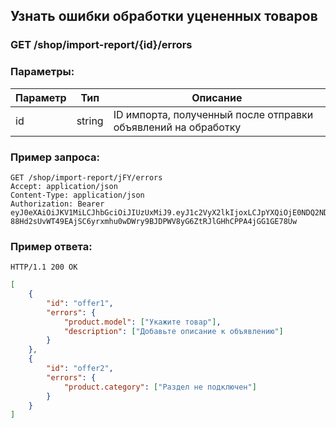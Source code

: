 ## Узнать ошибки обработки уцененных товаров

### GET /shop/import-report/{id}/errors

### Параметры<a name="parameters"></a>:

|Параметр|Тип|Описание|
|---|---|---|
|id|string|ID импорта, полученный после отправки объявлений на обработку|

### Пример запроса<a name="request"></a>:

```http
GET /shop/import-report/jFY/errors
Accept: application/json
Content-Type: application/json
Authorization: Bearer eyJ0eXAiOiJKV1MiLCJhbGciOiJIUzUxMiJ9.eyJ1c2VyX2lkIjoxLCJpYXQiOjE0NDQ2NDIxODMsInNjb3BlcyI6WyJ0ZXN0LnNjb3BlIl0sImV4cCI6MTQ0NTY0MjE4M30.7rZjdI5_ARGeufWF2ZaSP-88Hd2sUvWT49EAjSC6yrxmhu0wDWry9BJDPWV8yG6ZtRJlGHhCPPA4jGG1GE78Uw
```

### Пример ответа<a name="response"></a>:

```http
HTTP/1.1 200 OK
```
```json
[
    {
        "id": "offer1",
        "errors": {
            "product.model": ["Укажите товар"],
            "description": ["Добавьте описание к объявлению"]
        }
    },
    {
        "id": "offer2",
        "errors": {
            "product.category": ["Раздел не подключен"]
        }
    }
]
```

